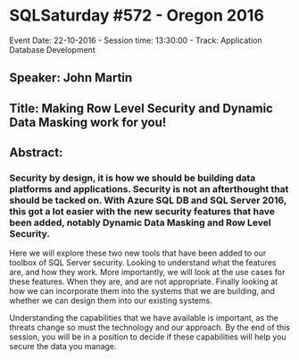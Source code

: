 # SQLSaturday #572 - Oregon 2016
Event Date: 22-10-2016 - Session time: 13:30:00 - Track: Application  Database Development
## Speaker: John Martin
## Title: Making Row Level Security and Dynamic Data Masking work for you!
## Abstract:
### Security by design, it is how we should be building data platforms and applications. Security is not an afterthought that should be tacked on. With Azure SQL DB and SQL Server 2016, this got a lot easier with the new security features that have been added, notably Dynamic Data Masking and Row Level Security.

Here we will explore these two new tools that have been added to our toolbox of SQL Server security. Looking to understand what the features are, and how they work. More importantly, we will look at the use cases for these features. When they are, and are not appropriate. Finally looking at how we can incorporate them into the systems that we are building, and whether we can design them into our existing systems.

Understanding the capabilities that we have available is important, as the threats change so must the technology and our approach. By the end of this session, you will be in a position to decide if these capabilities will help you secure the data you manage.
